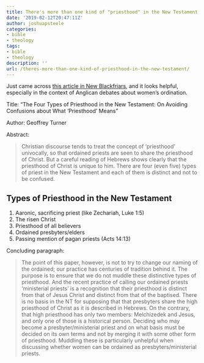 ```yaml
---
title: There's more than one kind of "priesthood" in the New Testament
date: '2019-02-12T20:47:11Z'
author: joshuapsteele
categories:
- bible
- theology
tags:
- bible
- theology
description: ''
url: /theres-more-than-one-kind-of-priesthood-in-the-new-testament/
---
```

Just came across [this article in New Blackfriars](https://doi.org/10.1111/nbfr.12440), and it looks helpful, especially in the context of Anglican debates about women’s ordination.

Title: “The Four Types of Priesthood in the New Testament: On Avoiding Confusions about What ‘Priesthood’ Means”

Author: Geoffrey Turner

Abstract:

> Christian discourse tends to treat the concept of ‘priesthood’ univocally, so that ordained priests are seen to share the priesthood of Christ. But a careful reading of Hebrews shows clearly that the priesthood of Christ is unique to him. There are four (even five) types of priest in the New Testament and each of them is distinct and not to be confused.

## Types of Priesthood in the New Testament

1. Aaronic, sacrificing priest (like Zechariah, Luke 1:5)
2. The risen Christ
3. Priesthood of all believers
4. Ordained presbyters/elders
5. Passing mention of pagan priests (Acts 14:13)

Concluding paragraph:

> The point of this paper, however, is not to try to change our naming of the ordained; our practice has centuries of tradition behind it. The purpose is to ensure that we do not muddle these distinctive types of priesthood. And the recent practice of calling our ordained priests ‘ministerial priests’ is a recognition that their priesthood is distinct from that of Jesus Christ and distinct from that of the baptised. There is no basis in the NT for supposing that that presbyters share the high priesthood of Christ as it is described in Hebrews. On the contrary, that high priesthood has only two members: Melchizedek and Jesus, and only one of those is a historical person. Deciding who may become a presbyter/ministerial priest and on what basis must be decided on its own terms and not by merging it with some other form of priesthood. Muddling these is particularly unhelpful when discussing whether women can be ordained as presbyters/ministerial priests.